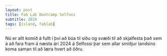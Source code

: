 ```yaml
---
layout: post
title: Fab Lab Bootcamp Selfoss
subtitle: 2024
tags: [ísland, fablab]
---
```


Nú er allt komið á fullt í því að búa til síðu og svæði til að skjalfesta það sem á að fara fram á næsta ári 2024 á Selfossi þar sem allar smiðjur landsins koma saman til að læra hvert að öðru. 
